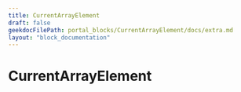 ```yaml
---
title: CurrentArrayElement
draft: false
geekdocFilePath: portal_blocks/CurrentArrayElement/docs/extra.md
layout: "block_documentation"
---
```

# CurrentArrayElement